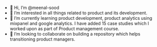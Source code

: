 - 👋 Hi, I’m @meenal-sood
- 👀 I’m interested in all things related to product and its development. 
- 🌱 I’m currently learning product development, product analytics using mixpanel and google analytics. I have added 15 case studies which I worked upon as part of Product management course. 
- 💞️ I’m looking to collaborate on building a repository which helps transitioning product managers.


<!---
meenal-sood/meenal-sood is a ✨ special ✨ repository because its `README.md` (this file) appears on your GitHub profile.
You can click the Preview link to take a look at your changes.
--->
